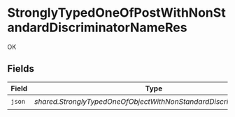 # StronglyTypedOneOfPostWithNonStandardDiscriminatorNameRes

OK


## Fields

| Field                                                             | Type                                                              | Required                                                          | Description                                                       |
| ----------------------------------------------------------------- | ----------------------------------------------------------------- | ----------------------------------------------------------------- | ----------------------------------------------------------------- |
| `json`                                                            | *shared.StronglyTypedOneOfObjectWithNonStandardDiscriminatorName* | :heavy_check_mark:                                                | N/A                                                               |